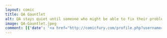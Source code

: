 ```yaml
---
layout: comic
title: QA Gauntlet
alt: QA stays quiet until someone who might be able to fix their problems walks by.
image: QA-Gauntlet.jpeg
comment: [{'date': '<a href="http://comicfury.com/profile.php?username=tecco_dsilva" title="tecco_dsilva">tecco_dsilva</a>', 'username': 'tecco_dsilva', 'comment': 'In order to get back to the dev room from the kitchen, bathroom, or anywhere, I have to walk past the entire QA department, praying that they will not have questions for me.  It seldom works.'}, {'date': '24th Oct 2016, 11:10 PM', 'username': 'ThornsInOurSide', 'comment': 'Pretend you&#039;re texting...'}]
---
```

